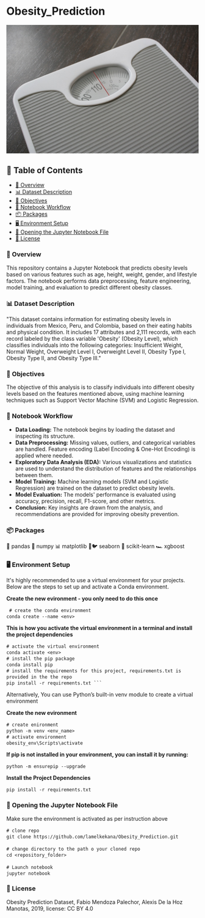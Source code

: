 # Obesity_Prediction

![Image](https://github.com/lamelkekana/Obesity_Prediction/raw/main/scale_image.jpg)

## 📌 Table of Contents
- [📌 Overview](#-overview)
- [📊 Dataset Description](#-Dataset-Description)
- [🎯 Objectives](#-Objectives)
- [🔄 Notebook Workflow](#-Notebook-Workflow)
- [📦 Packages](#-Packages)
- [🖥️ Environment Setup](#-environment-setup)
- [📂 Opening the Jupyter Notebook File](#-Opening-the-Jupyter-Notebook-File)
- [📝 License](#-License)


### 📌 Overview

This repository contains a Jupyter Notebook that predicts obesity levels based on various features such as age, height, weight, gender, and lifestyle factors. The notebook performs data preprocessing, feature engineering, model training, and evaluation to predict different obesity classes.

### 📊 Dataset Description

"This dataset contains information for estimating obesity levels in individuals from Mexico, Peru, and Colombia, based on their eating habits and physical condition. It includes 17 attributes and 2,111 records, with each record labeled by the class variable 'Obesity' (Obesity Level), which classifies individuals into the following categories: Insufficient Weight, Normal Weight, Overweight Level I, Overweight Level II, Obesity Type I, Obesity Type II, and Obesity Type III."

### 🎯 Objectives

The objective of this analysis is to classify individuals into different obesity levels based on the features mentioned above, using machine learning techniques such as Support Vector Machine (SVM) and Logistic Regression.

### 🔄 Notebook Workflow
- __Data Loading:__ The notebook begins by loading the dataset and inspecting its structure.
- __Data Preprocessing:__ Missing values, outliers, and categorical variables are handled. Feature encoding (Label Encoding & One-Hot Encoding) is applied where needed.
- __Exploratory Data Analysis (EDA):__ Various visualizations and statistics are used to understand the distribution of features and the relationships between them.
- __Model Training:__ Machine learning models (SVM and Logistic Regression) are trained on the dataset to predict obesity levels.
- __Model Evaluation:__ The models' performance is evaluated using accuracy, precision, recall, F1-score, and other metrics.
- __Conclusion:__ Key insights are drawn from the analysis, and recommendations are provided for improving obesity prevention.

### 📦 Packages 

🐼  pandas
🔢 numpy
📊 matplotlib
🌊🐦 seaborn
🧠 scikit-learn
🏎️ xgboost

### 🖥️ Environment Setup
It's highly recommended to use a virtual environment for your projects. Below are the steps to set up and activate a Conda environment.

**Create the new evironment - you only need to do this once**

```
 # create the conda environment
conda create --name <env>
```

**This is how you activate the virtual environment in a terminal and install the project dependencies**

```
# activate the virtual environment
conda activate <env>
# install the pip package
conda install pip
# install the requirements for this project, requirements.txt is provided in the the repo
pip install -r requirements.txt ```
```

Alternatively, You can use Python’s built-in venv module to create a virtual environment

**Create the new evironment**

```
# create enironment
python -m venv <env_name>
# activate environment
obesity_env\Scripts\activate

```
**If pip is not installed in your environment, you can install it by running:**

```
python -m ensurepip --upgrade
```
**Install the Project Dependencies**
```
pip install -r requirements.txt

```

### 📂 Opening the Jupyter Notebook File

Make sure the environment is activated as per instruction above

```
# clone repo
git clone https://github.com/lamelkekana/Obesity_Prediction.git

# change directory to the path o your cloned repo
cd <repository_folder>

# Launch notebook
jupyter notebook

```

### 📝 License

Obesity Prediction Dataset, Fabio Mendoza Palechor, Alexis De la Hoz Manotas, 2019, license: CC BY 4.0
